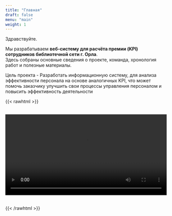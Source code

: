 ```yaml
---
title: "Главная"
draft: false
menu: "main"
weight: 1
---
```

Здравствуйте. 

Мы разрабатываем **веб-систему для расчёта премии (KPI) сотрудников библиотечной сети г. Орла**.  
Здесь собраны основные сведения о проекте, команда, хронология работ и полезные материалы.

Цель проекта - Разработать информационную систему, для анализа эффективности персонала на основе аналогичных KPI, 
что может помочь заказчику улучшить свои процессы управления персоналом и повысить эффективность деятельности

{{< rawhtml >}}
<video controls style="width:100%;max-width:800px;margin:2rem auto;display:block">
  <source src="/video/kpi-demo.mp4" type="video/mp4">
  Ваш браузер не поддерживает HTML5-видео.
</video>
{{< /rawhtml >}}
